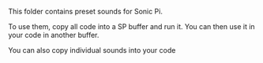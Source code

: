 This folder contains preset sounds for Sonic Pi.


To use them, copy all code into a SP buffer and run it. You can then use it in your code in another buffer.

You can also copy individual sounds into your code
